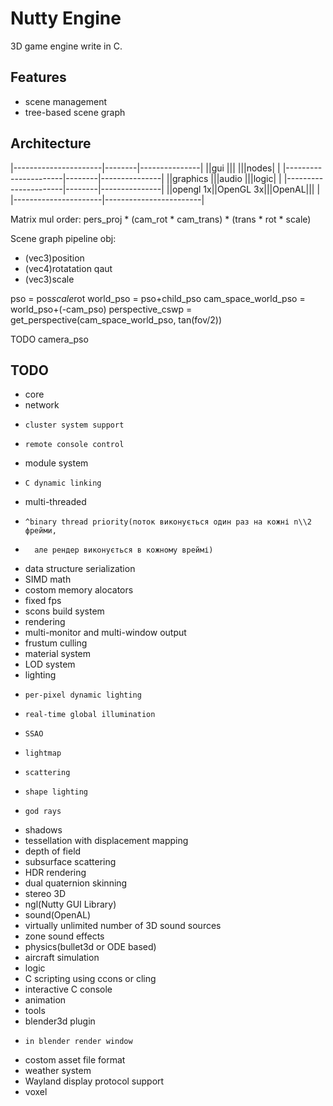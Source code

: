 Nutty Engine
===========

3D game engine write in C.

Features
--------
- scene management
-   tree-based scene graph

Architecture
------------
|----------------------|--------|---------------|
||gui		      |||      |||nodes|	|
|----------------------|--------|---------------|
||graphics	      |||audio |||logic|	|
|----------------------|--------|---------------|
||opengl 1x||OpenGL 3x|||OpenAL|||		|
|----------------------|------------------------|

Matrix mul order: pers_proj * (cam_rot * cam_trans) * (trans * rot * scale)

Scene graph pipeline
obj:
- (vec3)position
- (vec4)rotatation qaut
- (vec3)scale

pso = pos*scale*rot
world_pso = pso+child_pso
cam_space_world_pso = world_pso+(-cam_pso)
perspective_cswp = get_perspective(cam_space_world_pso, tan(fov/2))

TODO camera_pso

TODO
----
- core
-   network
-     cluster system support
-     remote console control
-   module system
-     C dynamic linking
-   multi-threaded
-     ^binary thread priority(поток виконується один раз на кожні n\\2 фрейми,
-       але рендер виконується в кожному вреймі)
-   data structure serialization
-   SIMD math
-   costom memory alocators
-   fixed fps
-   scons build system
- rendering
-   multi-monitor and multi-window output
-   frustum culling
-   material system
-   LOD system
-   lighting
-     per-pixel dynamic lighting
-     real-time global illumination
-     SSAO
-     lightmap
-     scattering
-     shape lighting
-     god rays
-   shadows
-   tessellation with displacement mapping
-   depth of field
-   subsurface scattering
-   HDR rendering
-   dual quaternion skinning
-   stereo 3D
-   ngl(Nutty GUI Library)
- sound(OpenAL)
-   virtually unlimited number of 3D sound sources
-   zone sound effects
- physics(bullet3d or ODE based)
-   aircraft simulation
- logic
-   C scripting using ccons or cling
-   interactive C console
- animation
- tools
-   blender3d plugin
-     in blender render window
-   costom asset file format
- weather system
- Wayland display protocol support
- voxel
